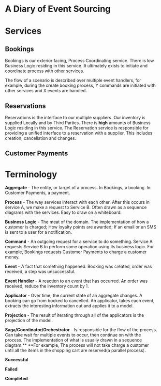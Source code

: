 # A Diary of Event Sourcing

# Services

## Bookings

Bookings is our exterior facing, Process Coordinating service. There is low Business Logic residing in this service. It ultimately exists to initiate and coordinate process with other services. 

The flow of a scenario is described over multiple event handlers, for example, during the create booking process, Y commands are initiated with other services and X events are handled.

## Reservations

Reservations is the interface to our multiple suppliers. Our inventory is supplied Locally and by Third Parties. There is **high** amounts of Business Logic residing in this service. The Reservation service is responsible for providing a unified interface to a reservation with a supplier. This includes creation, cancellation and changes. 



## Customer Payments

## 

# Terminology

**Aggregate** - The entity, or target of a process. In Bookings, a booking. In Customer Payments, a payment.

**Process** - The way services interact with each other. After this occurs in service A, we make a request to Service B. Often drawn as a sequence diagrams with the services. Easy to draw on a whiteboard.

**Business** **Logic** - The meat of the domain. The implementation of how a customer is charged; How loyalty points are awarded; If an email or an SMS is sent to a user for a notification.

**Command** - An outgoing request for a service to do something. Service A requests Service B to perform some operation using its business logic. For example, Bookings requests Customer Payments to charge a customer money.

**Event** - A fact that something happened. Booking was created, order was received, a step was unsuccessful.

**Event Handler** - A reaction to an event that has occurred. An order was received, reduce the inventory count by 1.

**Applicator** - Over time, the current state of an aggregate changes. A booking can go from booked to cancelled. An applicator, takes each event, extracts the interesting information out and applies it to a model. 

**Projection** - The result of iterating through all of the applicators is the projection of the model.   

**Saga/Coordinator/Orchestrator** - Is responsible for the flow of the process. Can take wait for multiple events to occur, then continue on with the process. The implementation of what is usually drawn in a sequence diagram.** **For example, The process will not take charge a customer until all the items in the shopping cart are reserved\(a parallel process\).



**Successful**

**Failed**

**Completed**



